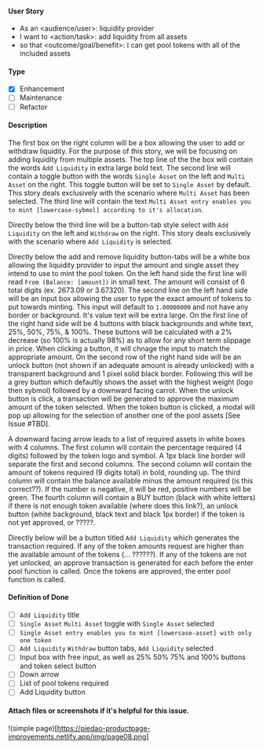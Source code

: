 <!--
Provide a general summary of the issue in the title above and use relevant 
fields below to define the problem.
-->

#### User Story
<!--
- Audience or user can include a person or system, i.e. dev, user, api.
- An action or task this issue will accomplish.
- What is the desired outcome or goal?

NOTE: Feel free to replace this with a general description if a user story doesn't make sense, but
be willing to defend your choice to exclude a user story.
-->
- As an <audience/user>: liquidity provider
- I want to <action/task>: add liquidity from all assets
- so that <outcome/goal/benefit>: I can get pool tokens with all of the included assets

#### Type
<!--
- Select a type of issue
-->
- [X] Enhancement
- [ ] Maintenance
- [ ] Refactor

#### Description
<!--
- Describe the problem and why this task is needed.
-->

The first box on the right column will be a box allowing the user to add or withdraw liquidity. For the purpose of this story, we will be focusing on adding liquidity from multiple assets. The top line of the the box will contain the words `Add Liquidity` in extra large bold text. The second line will contain a toggle button with the words `Single Asset` on the left and `Multi Asset` on the right. This toggle button will be set to `Single Asset` by default. This story deals exclusively with the scenario where `Multi Asset` has been selected. The third line will contain the text `Multi Asset entry enables you to mint [lowercase-sybmol] according to it's allocation`.

Directly below the third line will be a button-tab style select with `Add Liquidity` on the left and `Withdraw` on the right. This story deals exclusively with the scenario where `Add Liquidity` is selected.

Directly below the add and remove liquidity button-tabs will be a white box allowing the liquidity provider to input the amount and single asset they intend to use to mint the pool token. On the left hand side the first line will read `From (Balance: [amount])` in small text. The amount will consist of 6 total digits (ex. 2673.09 or 3.67320). The second line on the left hand side will be an input box allowing the user to type the exact amount of tokens to put towards minting. This input will default to `1.00000000` and not have any border or background. It's value text will be extra large. On the first line of the right hand side will be 4 buttons with black backgrounds and white text, 25%, 50%, 75%, & 100%. These buttons will be calculated with a 2% decrease (so 100% is actually 98%) as to allow for any short term slippage in price. When clicking a button, it will chnage the input to match the appropriate amount. On the second row of the right hand side will be an unlock button (not shown if an adequate amount is already unlocked) with a transparent background and 1 pixel solid black border. Following this will be a grey button which defaultly shows the asset with the highest weight (logo then sybmol) followed by a downward facing carrot. When the unlock button is click, a transaction will be generated to approve the maximum amount of the token selected. When the token button is clicked, a modal will pop up allowing for the selection of another one of the pool assets [See Issue #TBD].

A downward facing arrow leads to a list of required assets in white boxes with 4 columns. The first column will contain the percentage required (4 digits) followed by the token logo and symbol. A 1px black line border will separate the first and second columns. The second column will contain the amount of tokens required (9 digits total) in bold, rounding up. The third column will contain the balance available minus the amount required (is this correct??). If the number is negative, it will be red, positive numbers will be green. The fourth column will contain a BUY button (black with white letters) if there is not enough token available (where does this link?), an unlock button (white background, black text and black 1px border) if the token is not yet approved, or ?????.

Directly below will be a button titled `Add Liquidity` which generates the transaction required. If any of the token amounts request are higher than the available amount of the tokens (... ??????). If any of the tokens are not yet unlocked, an approve transaction is generated for each before the enter pool function is called. Once the tokens are approved, the enter pool function is called.

#### Definition of Done
<!--
- How do you know when this issue is completed?
- List acceptance criteria, bullet points are always preferred.
-->

- [ ] `Add Liquidity` title
- [ ] `Single Asset` `Multi Asset` toggle with `Single Asset` selected
- [ ] `Single Asset entry enables you to mint [lowercase-asset] with only one token`
- [ ] `Add Liquidity` `Withdraw` button tabs, `Add Liquidity` selected
- [ ] Input box with free input, as well as 25% 50% 75% and 100% buttons and token select button
- [ ] Down arrow
- [ ] List of pool tokens required
- [ ] Add Liquidity button

#### Attach files or screenshots if it's helpful for this issue.

!(simple page)[https://piedao-productpage-improvements.netlify.app/img/page08.png]